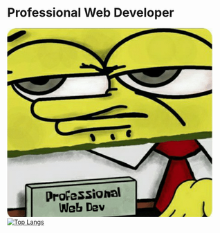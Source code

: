 # Professional Web Developer
![Professional Web Dev](web_developer_moment.png)  
[![Top Langs](https://github-readme-stats-navy-six.vercel.app/api/top-langs/?username=TheRealDust&layout=compact&theme=radical&count_private=true)](https://github.com/TheRealDust)
